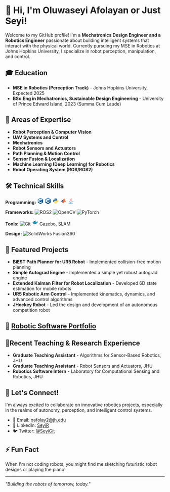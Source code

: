 # 👋 Hi, I'm Oluwaseyi Afolayan or Just Seyi!

Welcome to my GitHub profile! I'm a **Mechatronics Design Engineer and a Robotics Engineer** passionate about building intelligent systems that interact with the physical world. Currently pursuing my MSE in Robotics at Johns Hopkins University, I specialize in robot perception, manipulation, and control.

## 🎓 Education
- **MSE in Robotics (Perception Track)** - Johns Hopkins University, Expected 2025
- **BSc.Eng in Mechatronics, Sustainable Design Engineering** - University of Prince Edward Island, 2023 (Summa Cum Laude)

## 🤖 Areas of Expertise
- **Robot Perception & Computer Vision**
- **UAV Systems and Control**
- **Mechatronics**
- **Robot Sensors and Actuators**
- **Path Planning & Motion Control**
- **Sensor Fusion & Localization**
- **Machine Learning (Deep Learning) for Robotics**
- **Robot Operating System (ROS/ROS2)**

<h2>🛠️ Technical Skills</h2>
<p><strong>Programming:</strong> 
<img src="https://raw.githubusercontent.com/devicons/devicon/master/icons/c/c-original.svg" alt="C" width="20" height="20"/>
<img src="https://raw.githubusercontent.com/devicons/devicon/master/icons/cplusplus/cplusplus-original.svg" alt="C++" width="20" height="20"/>
<img src="https://raw.githubusercontent.com/devicons/devicon/master/icons/python/python-original.svg" alt="Python" width="20" height="20"/>
<img src="https://raw.githubusercontent.com/devicons/devicon/master/icons/matlab/matlab-original.svg" alt="MATLAB" width="20" height="20"/>
<img src="https://raw.githubusercontent.com/devicons/devicon/master/icons/java/java-original.svg" alt="Java" width="20" height="20"/></p>

<p><strong>Frameworks:</strong> 
<img src="https://upload.wikimedia.org/wikipedia/commons/b/bb/Ros_logo.svg" alt="ROS2" width="40" height="20"/>
<img src="https://opencv.org/wp-content/uploads/2020/07/OpenCV_logo_no_text-1.svg" alt="OpenCV" width="20" height="20"/>
<img src="https://www.vectorlogo.zone/logos/pytorch/pytorch-icon.svg" alt="PyTorch" width="20" height="20"/></p>

<p><strong>Tools:</strong> 
<img src="https://www.vectorlogo.zone/logos/git-scm/git-scm-icon.svg" alt="Git" width="20" height="20"/>
<img src="https://raw.githubusercontent.com/devicons/devicon/master/icons/docker/docker-original.svg" alt="Docker" width="20" height="20"/>
Gazebo, SLAM

<p><strong>Design:</strong> 
<img src="https://img.icons8.com/color/48/000000/solidworks.png" alt="SolidWorks" width="20" height="20"/>
Fusion360</p>

## 🌟 Featured Projects
- **BiEST Path Planner for UR5 Robot** - Implemented collision-free motion planning
- **Simple Autograd Engine** - Implemented a simple yet robust autograd engine
- **Extended Kalman Filter for Robot Localization** - Developed 6D state estimation for mobile robots
- **UR5 Robotic Arm Control** - Implemented kinematics, dynamics, and advanced control algorithms
- **JHockey Robot** - Led the design and development of an autonomous competition robot

## 🔗 [Robotic Software Portfolio](https://github.com/Seyi-roboticist/OluwaseyiR.github.io)

## 🔬Recent Teaching & Research Experience
- **Graduate Teaching Assistant** - Algorithms for Sensor-Based Robotics, JHU
- **Graduate Teaching Assistant** - Robot Sensors and Actuators, JHU
- **Robotics Software Intern** - Laboratory for Computational Sensing and Robotics, JHU

## 🤝 Let's Connect!
I'm always excited to collaborate on innovative robotics projects, especially in the realms of autonomy, perception, and intelligent control systems.

- 📧 Email: [oafolay2@jh.edu](mailto:oafolay2@jh.edu)
- 🔗 LinkedIn: [SeyiR](https://www.linkedin.com/in/SeyiR)
- 🐦 Twitter: [@SeyiGit](https://twitter.com/SeyiGit)

## ⚡ Fun Fact
When I'm not coding robots, you might find me sketching futuristic robot designs or playing the piano!

---

*"Building the robots of tomorrow, today."*
